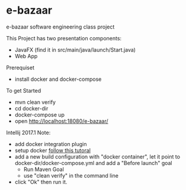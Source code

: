 # e-bazaar
e-bazaar software engineering class project

This Project has two presentation components:
  - JavaFX (find it in src/main/java/launch/Start.java)
  - Web App


Prerequiset
  - install docker and docker-compose

To get Started
  - mvn clean verify
  - cd docker-dir
  - docker-compose up
  - open [http://localhost:18080/e-bazaar/](http://localhost:18080/e-bazaar/)

Intellij 2017.1 Note:
  * add docker integration plugin
  * setup docker [follow this tutoral](https://www.jetbrains.com/help/idea/docker.html)
  * add a new build configuration with "docker container", let it point to docker-dir/docker-compose.yml and add a "Before launch" goal
      * Run Maven Goal
      * use "clean verify" in the command line
  * click "Ok" then run it.
